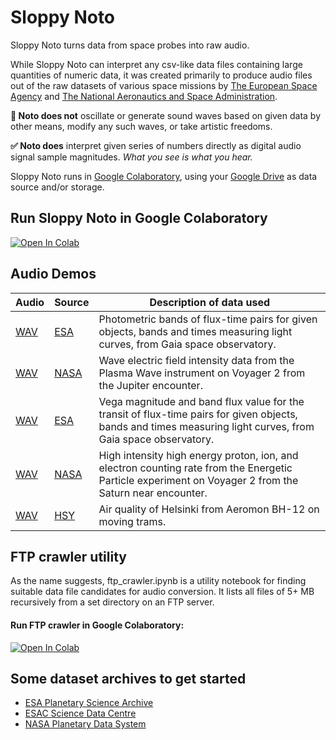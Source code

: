 # Sloppy Noto

Sloppy Noto turns data from space probes into raw audio.

While Sloppy Noto can interpret any csv-like data files containing large quantities of numeric data, it was created primarily to produce audio files out of the raw datasets of various space missions by [The European Space Agency](https://www.esa.int/) and [The National Aeronautics and Space Administration](https://nasa.gov). 

**🚫 Noto does not** oscillate or generate sound waves based on given data by other means, modify any such waves, or take artistic freedoms.

**✅ Noto does** interpret given series of numbers directly as digital audio signal sample magnitudes. _What you see is what you hear._

Sloppy Noto runs in [Google Colaboratory](https://colab.research.google.com), using your [Google Drive](https://drive.google.com/drive/my-drive) as data source and/or storage.

## Run Sloppy Noto in Google Colaboratory
[![Open In Colab](https://colab.research.google.com/assets/colab-badge.svg)](https://colab.research.google.com/github/olaviinha/SloppyNoto/blob/master/sloppyNoto.ipynb)

## Audio Demos

Audio | Source | Description of data used | 
------------ | ------------ | ------------- |
[WAV](https://storage.googleapis.com/olaviinha/github/sloppy-noto/noto_twflfr_bkezue.wav)  | [ESA](https://esa.int) | Photometric bands of flux-time pairs for given objects, bands and times measuring light curves, from Gaia space observatory. |
[WAV](https://storage.googleapis.com/olaviinha/github/sloppy-noto/noto_zzdwul_dixcmw.wav) | [NASA](https://nasa.gov) | Wave electric field intensity data from the Plasma Wave instrument on Voyager 2 from the Jupiter encounter. |
[WAV](https://storage.googleapis.com/olaviinha/github/sloppy-noto/noto_twflfr_qlyglj.wav)  | [ESA](https://esa.int) | Vega magnitude and band flux value for the transit of flux-time pairs for given objects, bands and times measuring light curves, from Gaia space observatory. |
[WAV](https://storage.googleapis.com/olaviinha/github/sloppy-noto/noto_hoqvxl_llofij.wav) | [NASA](https://nasa.gov) | High intensity high energy proton, ion, and electron counting rate from the Energetic Particle experiment on Voyager 2 from the Saturn near encounter. |
[WAV](https://storage.googleapis.com/olaviinha/github/sloppy-noto/noto_dcubtb_bozeyk.wav)| [HSY](https://hsy.fi) | Air quality of Helsinki from Aeromon BH-12 on moving trams. |

## FTP crawler utility
As the name suggests, ftp_crawler.ipynb is a utility notebook for finding suitable data file candidates for audio conversion. It lists all files of 5+ MB recursively from a set directory on an FTP server.

#### Run FTP crawler in Google Colaboratory: 
[![Open In Colab](https://colab.research.google.com/assets/colab-badge.svg)](https://colab.research.google.com/github/olaviinha/SloppyNoto/blob/master/ftp_crawler.ipynb)

## Some dataset archives to get started
- [ESA Planetary Science Archive](https://archives.esac.esa.int/psa/#!Table%20View)
- [ESAC Science Data Centre](https://www.cosmos.esa.int/web/esdc)
- [NASA Planetary Data System](https://pds.nasa.gov/)
